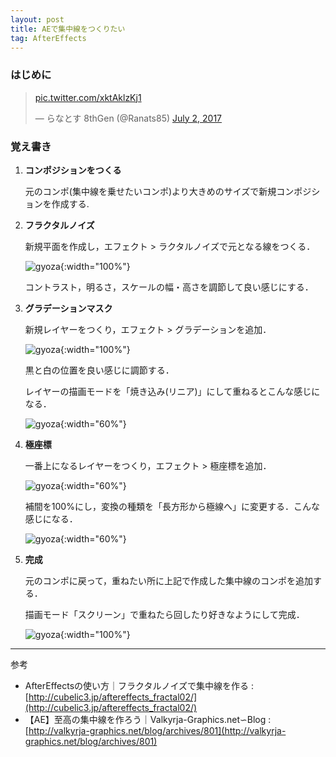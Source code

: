 ```yaml
---
layout: post
title: AEで集中線をつくりたい
tag: AfterEffects
---
```


### はじめに

<blockquote class="twitter-tweet tw-align-center" data-conversation="true" data-cards="" data-partner="tweetdeck"><p lang="und" dir="ltr"><a href="https://t.co/xktAklzKj1">pic.twitter.com/xktAklzKj1</a></p>&mdash; らなとす 8thGen (@Ranats85) <a href="https://twitter.com/Ranats85/status/881526657562976256">July 2, 2017</a></blockquote>
<script async src="//platform.twitter.com/widgets.js" charset="utf-8"></script>

### 覚え書き

1. **コンポジションをつくる**

    元のコンポ(集中線を乗せたいコンポ)より大きめのサイズで新規コンポジションを作成する.

2. **フラクタルノイズ**

    新規平面を作成し，エフェクト > ラクタルノイズで元となる線をつくる．
    
    ![gyoza]({{site.baseurl}}/images/gyoza/fractal.png){:width="100%"}
    
    コントラスト，明るさ，スケールの幅・高さを調節して良い感じにする．

3. **グラデーションマスク**

    新規レイヤーをつくり，エフェクト > グラデーションを追加．
    
    ![gyoza]({{site.baseurl}}/images/gyoza/gradation.png){:width="100%"}
    
    黒と白の位置を良い感じに調節する．
    
    レイヤーの描画モードを「焼き込み(リニア)」にして重ねるとこんな感じになる．
    
    ![gyoza]({{site.baseurl}}/images/gyoza/fractal_gradation.png){:width="60%"}

4. **極座標**

    一番上になるレイヤーをつくり，エフェクト > 極座標を追加．
    
    ![gyoza]({{site.baseurl}}/images/gyoza/kyokuzahyou_param.jpg){:width="60%"}
    
    補間を100%にし，変換の種類を「長方形から極線へ」に変更する．こんな感じになる．
    
    ![gyoza]({{site.baseurl}}/images/gyoza/fractal_kyokuzahyou.png){:width="60%"}
    
5. **完成**

    元のコンポに戻って，重ねたい所に上記で作成した集中線のコンポを追加する．
    
    描画モード「スクリーン」で重ねたら回したり好きなようにして完成．
    
    ![gyoza]({{site.baseurl}}/images/gyoza/saigo.png){:width="100%"}
    
---
参考

- AfterEffectsの使い方｜フラクタルノイズで集中線を作る : [http://cubelic3.jp/aftereffects_fractal02/](http://cubelic3.jp/aftereffects_fractal02/)
- 【AE】至高の集中線を作ろう｜Valkyrja-Graphics.net∽Blog : [http://valkyrja-graphics.net/blog/archives/801](http://valkyrja-graphics.net/blog/archives/801)
